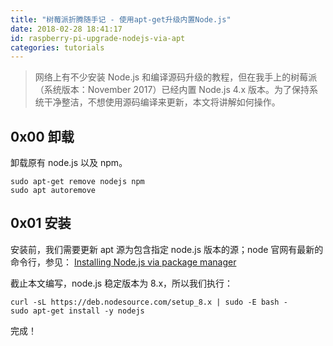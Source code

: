 ```yaml
---
title: "树莓派折腾随手记 - 使用apt-get升级内置Node.js"
date: 2018-02-28 18:41:17
id: raspberry-pi-upgrade-nodejs-via-apt
categories: tutorials
---
```


> 网络上有不少安装 Node.js 和编译源码升级的教程，但在我手上的树莓派（系统版本：November 2017）已经内置 Node.js 4.x 版本。为了保持系统干净整洁，不想使用源码编译来更新，本文将讲解如何操作。

## 0x00 卸载

卸载原有 node.js 以及 npm。

```
sudo apt-get remove nodejs npm
sudo apt autoremove
```

## 0x01 安装

安装前，我们需要更新 apt 源为包含指定 node.js 版本的源；node 官网有最新的命令行，参见：
[Installing Node.js via package manager](https://nodejs.org/en/download/package-manager/#debian-and-ubuntu-based-linux-distributions)

截止本文编写，node.js 稳定版本为 8.x，所以我们执行：

```
curl -sL https://deb.nodesource.com/setup_8.x | sudo -E bash -
sudo apt-get install -y nodejs
```

完成！
